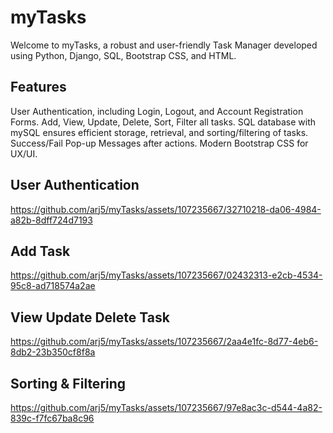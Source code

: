 # myTasks
Welcome to myTasks, a robust and user-friendly Task Manager developed using Python, Django, SQL, Bootstrap CSS, and HTML.

## Features
User Authentication, including Login, Logout, and Account Registration Forms.
Add, View, Update, Delete, Sort, Filter all tasks.
SQL database with mySQL ensures efficient storage, retrieval, and sorting/filtering of tasks.
Success/Fail Pop-up Messages after actions.
Modern Bootstrap CSS for UX/UI.

## User Authentication

https://github.com/arj5/myTasks/assets/107235667/32710218-da06-4984-a82b-8dff724d7193

## Add Task

https://github.com/arj5/myTasks/assets/107235667/02432313-e2cb-4534-95c8-ad718574a2ae

## View Update Delete Task

https://github.com/arj5/myTasks/assets/107235667/2aa4e1fc-8d77-4eb6-8db2-23b350cf8f8a

## Sorting & Filtering
https://github.com/arj5/myTasks/assets/107235667/97e8ac3c-d544-4a82-839c-f7fc67ba8c96

